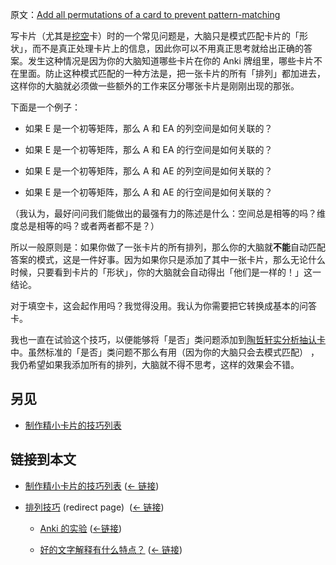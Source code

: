 原文：[Add all permutations of a card to prevent pattern-matching](https://wiki.issarice.com/wiki/Add_all_permutations_of_a_card_to_prevent_pattern-matching)

写卡片（尤其是[挖空](https://wiki.issarice.com/index.php?title=Cloze_deletion&action=edit&redlink=1)卡）时的一个常见问题是，大脑只是模式匹配卡片的「形状」，而不是真正处理卡片上的信息，因此你可以不用真正思考就给出正确的答案。发生这种情况是因为你的大脑知道哪些卡片在你的 Anki 牌组里，哪些卡片不在里面。防止这种模式匹配的一种方法是，把一张卡片的所有「排列」都加进去，这样你的大脑就必须做一些额外的工作来区分哪张卡片是刚刚出现的那张。

下面是一个例子：

* 如果 E 是一个初等矩阵，那么 A 和 EA 的列空间是如何关联的？

* 如果 E 是一个初等矩阵，那么 A 和 EA 的行空间是如何关联的？

* 如果 E 是一个初等矩阵，那么 A 和 AE 的列空间是如何关联的？

* 如果 E 是一个初等矩阵，那么 A 和 AE 的行空间是如何关联的？

（我认为，最好问问我们能做出的最强有力的陈述是什么：空间总是相等的吗？维度总是相等的吗？或者两者都不是？）

所以一般原则是：如果你做了一张卡片的所有排列，那么你的大脑就**不能**自动匹配答案的模式，这是一件好事。因为如果你只是添加了其中一张卡片，那么无论什么时候，只要看到卡片的「形状」，你的大脑就会自动得出「他们是一样的！」这一结论。

对于填空卡，这会起作用吗？我觉得没用。我认为你需要把它转换成基本的问答卡。

我也一直在试验这个技巧，以便能够将「是否」类问题添加到[陶哲轩实分析抽认卡](https://wiki.issarice.com/wiki/Tao_Analysis_Flashcards)中。虽然标准的「是否」类问题不那么有用（因为你的大脑只会去模式匹配） ，我仍希望如果我添加所有的排列，大脑就不得不思考，这样的效果会不错。

## 另见

* [制作精小卡片的技巧列表](https://wiki.issarice.com/wiki/List_of_techniques_for_making_small_cards) 

## 链接到本文

* [制作精小卡片的技巧列表](https://wiki.issarice.com/wiki/List_of_techniques_for_making_small_cards)‎ ([← 链接](https://wiki.issarice.com/index.php?title=Special:WhatLinksHere&target=List+of+techniques+for+making+small+cards))

* [排列技巧](https://wiki.issarice.com/index.php?title=Permutation_trick&redirect=no) (redirect page) ‎ ([← 链接](https://wiki.issarice.com/index.php?title=Special:WhatLinksHere&target=Permutation+trick))

	+ [Anki 的实验](https://wiki.issarice.com/wiki/List_of_experiments_with_Anki) ([←链接](https://wiki.issarice.com/index.php?title=Special:WhatLinksHere&target=List+of+experiments+with+Anki))

	+ [好的文字解释有什么特点？](https://wiki.issarice.com/wiki/What_makes_a_word_explanation_good%3F) ‎ ([← 链接](https://wiki.issarice.com/index.php?title=Special:WhatLinksHere&target=What+makes+a+word+explanation+good%3F))